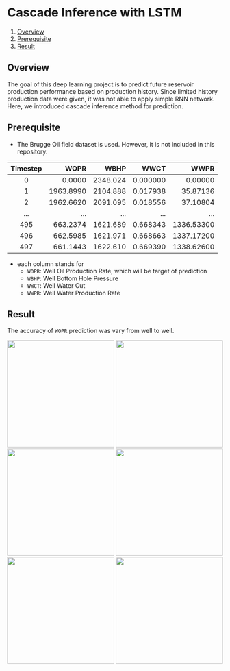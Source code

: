 # Cascade Inference with LSTM

1. [Overview](#overview)
2. [Prerequisite](#prerequisite)
3. [Result](#result)

## Overview

The goal of this deep learning project is to predict future reservoir production performance based on production history.
Since limited history production data were given, it was not able to apply simple RNN network. Here, we introduced cascade inference method for prediction.


## Prerequisite

 - The Brugge Oil field dataset is used. However, it is not included in this repository.  
 
 | Timestep | WOPR | WBHP | WWCT | WWPR |
 | :---: | ---: | ---: | ---: | ---: |
 |0   |    0.0000 | 2348.024 |  0.000000  |    0.00000 |
 |1   | 1963.8990 | 2104.888 |  0.017938  |   35.87136 |
 |2   | 1962.6620 | 2091.095 |  0.018556  |   37.10804 |
 | ... | ... | ... | ... | ... | 
 |495 |  663.2374 | 1621.689 |  0.668343  | 1336.53300 |
 |496 |  662.5985 | 1621.971 |  0.668663  | 1337.17200 |
 |497 |  661.1443 | 1622.610 |  0.669390  | 1338.62600 |
 
 - each column stands for
     - `WOPR`: Well Oil Production Rate, which will be target of prediction
     - `WBHP`: Well Bottom Hole Pressure
     - `WWCT`: Well Water Cut
     - `WWPR`: Well Water Production Rate

## Result

The accuracy of `WOPR` prediction was vary from well to well.

<div align="center">
    <img src="https://user-images.githubusercontent.com/13795717/80310120-0a321800-8814-11ea-9a45-c82bfd18b832.png" width="250">
    <img src="https://user-images.githubusercontent.com/13795717/80310194-6e54dc00-8814-11ea-9f41-5e3ce1909270.png" width="250">
</div>

<div align="center">
    <img src="https://user-images.githubusercontent.com/13795717/80310168-4a919600-8814-11ea-92aa-f7184a80380e.png" width="250">
    <img src="https://user-images.githubusercontent.com/13795717/80310199-744abd00-8814-11ea-91e9-6135ae9a3d8c.png" width="250">
</div>

<div align="center">
    <img src="https://user-images.githubusercontent.com/13795717/80310155-33eb3f00-8814-11ea-98c7-f0fb68c00f33.png" width="250">
    <img src="https://user-images.githubusercontent.com/13795717/80310204-790f7100-8814-11ea-97ef-a98e6caadc46.png" width="250">
</div>

